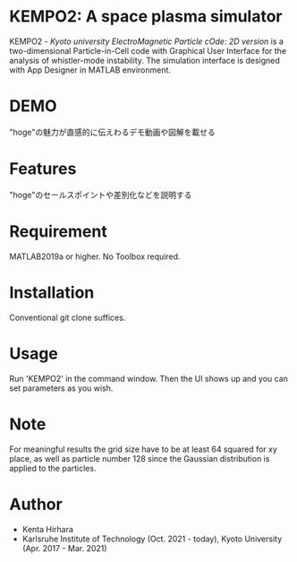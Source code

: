 # KEMPO2: A space plasma simulator

KEMPO2 - *Kyoto university ElectroMagnetic Particle cOde: 2D version* is a two-dimensional Particle-in-Cell code with Graphical User Interface for the analysis of whistler-mode instability. The simulation interface is designed with App Designer in MATLAB environment.

# DEMO

"hoge"の魅力が直感的に伝えわるデモ動画や図解を載せる

# Features

"hoge"のセールスポイントや差別化などを説明する

# Requirement

MATLAB2019a or higher. No Toolbox required.

# Installation

Conventional git clone suffices.

# Usage

Run 'KEMPO2' in the command window. Then the UI shows up and you can set parameters as you wish.

# Note

For meaningful results the grid size have to be at least 64 squared for xy place, as well as particle number 128 since the Gaussian distribution is applied to the particles.

# Author

* Kenta Hirhara
* Karlsruhe Institute of Technology (Oct. 2021 - today), Kyoto University (Apr. 2017 - Mar. 2021)
